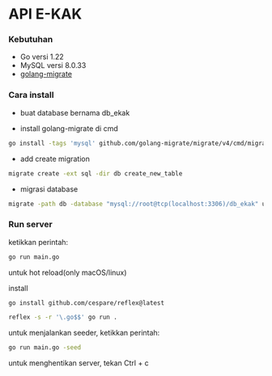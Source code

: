 # API E-KAK 


### Kebutuhan

- Go versi 1.22
- MySQL versi 8.0.33
- [golang-migrate](https://github.com/golang-migrate/migrate)


### Cara install

- buat database bernama db_ekak

- install golang-migrate di cmd

```sh
go install -tags 'mysql' github.com/golang-migrate/migrate/v4/cmd/migrate@latest
```

- add create migration
``` sh
migrate create -ext sql -dir db create_new_table
```

- migrasi database

```sh
migrate -path db -database "mysql://root@tcp(localhost:3306)/db_ekak" up
```


### Run server

ketikkan perintah:

```sh
go run main.go
```

untuk hot reload(only macOS/linux)

install
```sh
go install github.com/cespare/reflex@latest
```

```sh
reflex -s -r '\.go$$' go run .
```

untuk menjalankan seeder, ketikkan perintah:

```sh
go run main.go -seed
```

untuk menghentikan server, tekan Ctrl + c
